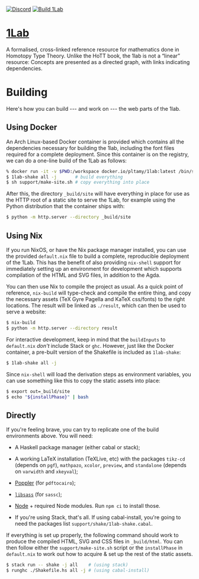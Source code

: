 [![Discord](https://img.shields.io/discord/914172963157323776?label=Discord&logo=discord)](https://discord.gg/Zp2e8hYsuX)
[![Build 1Lab](https://github.com/plt-amy/cubical-1lab/actions/workflows/build.yml/badge.svg)](https://github.com/plt-amy/cubical-1lab/actions/workflows/build.yml)

# [1Lab](https://cubical.1lab.dev)

A formalised, cross-linked reference resource for mathematics done in
Homotopy Type Theory. Unlike the HoTT book, the 1lab is not a “linear”
resource: Concepts are presented as a directed graph, with links
indicating dependencies.

# Building

Here's how you can build --- and work on --- the web parts of the 1lab.

## Using Docker

An Arch Linux-based Docker container is provided which contains all the
dependencies necessary for building the 1lab, including the font files
required for a complete deployment. Since this container is on the
registry, we can do a one-line build of the 1Lab as follows:

```bash
% docker run -it -v $PWD:/workspace docker.io/pltamy/1lab:latest /bin/sh -i
$ 1lab-shake all -j       # build everything
$ sh support/make-site.sh # copy everything into place
```

After this, the directory `_build/site` will have everything in place
for use as the HTTP root of a static site to serve the 1Lab, for example
using the Python distribution that the container ships with:

```bash
$ python -m http.server --directory _build/site
```

## Using Nix

If you run NixOS, or have the Nix package manager installed, you can use
the provided `default.nix` file to build a complete, reproducible
deployment of the 1Lab. This has the benefit of also providing
`nix-shell` support for immediately setting up an environment for
development which supports compilation of the HTML and SVG files, in
addition to the Agda.

You can then use Nix to compile the project as usual. As a quick point
of reference, `nix-build` will type-check and compile the entire thing,
and copy the necessary assets (TeX Gyre Pagella and KaTeX css/fonts) to
the right locations. The result will be linked as `./result`, which can
then be used to serve a website:

```bash
$ nix-build
$ python -m http.server --directory result
```

For interactive development, keep in mind that the `buildInputs` to
`default.nix` _don't_ include Stack or `ghc`. However, just like the
Docker container, a pre-built version of the Shakefile is included as
`1lab-shake`:

```bash
$ 1lab-shake all -j
```

Since `nix-shell` will load the derivation steps as environment
variables, you can use something like this to copy the static assets
into place:

```bash
$ export out=_build/site
$ echo "${installPhase}" | bash
```

## Directly

If you're feeling brave, you can try to replicate one of the build
environments above. You will need:

- A Haskell package manager (either cabal or stack);

- A working LaTeX installation (TeXLive, etc) with the packages
`tikz-cd` (depends on `pgf`), `mathpazo`, `xcolor`, `preview`, and
`standalone` (depends on `varwidth` and `xkeyval`);

- [Poppler] (for `pdftocairo`);
- [`libsass`] (for `sassc`);
- [Node] + required Node modules. Run `npm ci` to install those.

- If you're using Stack, that's all. If using cabal-install, you're
going to need the packages list `support/shake/1lab-shake.cabal`.

[Poppler]: https://poppler.freedesktop.org/
[Node]: https://nodejs.org/en/
[`libsass`]: https://github.com/sass/sassc

If everything is set up properly, the following command should work to
produce the compiled HTML, SVG and CSS files in `_build/html`. You can
then follow either the `support/make-site.sh` script or the
`installPhase` in `default.nix` to work out how to acquire & set up the
rest of the static assets.

```bash
$ stack run -- shake -j all    # (using stack)
$ runghc ./Shakefile.hs all -j # (using cabal-install)
```
